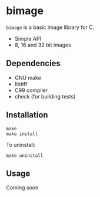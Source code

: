 bimage
======

`bimage` is a basic image library for C.

* Simple API
* 8, 16 and 32 bit images

## Dependencies

* GNU make
* libtiff
* C99 compiler
* check (for building tests)

## Installation

    make
    make install

To uninstall:

    make uninstall

## Usage

Coming soon


